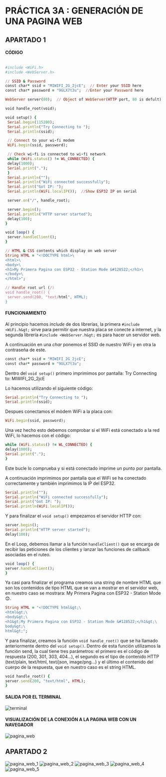 # PRÁCTICA 3A : GENERACIÓN DE UNA PAGINA WEB

## APARTADO 1

#### CÓDIGO

```ruby

#include <WiFi.h>
#include <WebServer.h>

// SSID & Password
const char* ssid = "MIWIFI_2G_2jcE";  // Enter your SSID here
const char* password = "9GLX7t3u";  //Enter your Password here

WebServer server(80);  // Object of WebServer(HTTP port, 80 is defult)

void handle_root(void);

void setup() {
 Serial.begin(115200);
 Serial.println("Try Connecting to ");
 Serial.println(ssid);

 // Connect to your wi-fi modem
 WiFi.begin(ssid, password);

 // Check wi-fi is connected to wi-fi network
 while (WiFi.status() != WL_CONNECTED) {
 delay(1000);
 Serial.print(".");
 }
 Serial.println("");
 Serial.println("WiFi connected successfully");
 Serial.print("Got IP: ");
 Serial.println(WiFi.localIP());  //Show ESP32 IP on serial

 server.on("/", handle_root);

 server.begin();
 Serial.println("HTTP server started");
 delay(100); 
}

void loop() {
 server.handleClient();
}

// HTML & CSS contents which display on web server
String HTML = "<!DOCTYPE html>\
<html>\
<body>\
<h1>My Primera Pagina con ESP32 - Station Mode &#128522;</h1>\
</body>\
</html>";

// Handle root url (/)
void handle_root() {
 server.send(200, "text/html", HTML);
}
```

#### FUNCIONAMIENTO

Al principio hacemos *include* de dos librerías, la primera `#include <WiFi.h&gt;` sirve para permitir que nuestra placa se conecte a internet, y la segunda librería `#include <WebServer.h&gt;` es para hacer un servidor web.

A continuación en una *char* ponemos el SSID de nuestro WiFi y en otra la contraseña de este.

```ruby
const char* ssid = "MIWIFI_2G_2jcE";
const char* password = "9GLX7t3u";
```

Dentro del `void setup()` primero imprimimos por pantalla:
Try Connecting to:
MIWIFI_2G_2jcE

Lo hacemos utilizando el siguiente código:

```ruby
Serial.println("Try Connecting to ");
Serial.println(ssid);
```

Despues conectamos el mòdem WiFi a la placa con:

```ruby
WiFi.begin(ssid, password);
```

Una vez hecho esto debemos comprobar si el WiFi está conectado a la red WiFi, lo hacemos con el código:

```ruby
while (WiFi.status() != WL_CONNECTED) {
delay(1000);
Serial.print(".");
}
```

Este bucle lo comprueba y si está conectado imprime un punto por pantalla.

A continuación imprimimos por pantalla que el WiFi se ha conectado correctamente y también imprimimos la IP del ESP32.

```ruby
Serial.println("");
Serial.println("WiFi connected successfully");
Serial.print("Got IP: ");
Serial.println(WiFi.localIP());
```

Y para finalizar el `void setup()` empezamos el servidor HTTP con:

```ruby
server.begin();
Serial.println("HTTP server started");
delay(100);
```

En el Loop, debemos llamar a la función `handleClient()` que se encarga de recibir las peticiones de los clientes y lanzar las funciones de callback asociadas en el ruteo.

```ruby
void loop() {
server.handleClient();
}
```

Ya casi para finalizar el programa creamos una string de nombre HTML que son los contenidos de tipo HTML que se van a mostrar en el servidor web, en nuestro caso se mostrara: My Primera Pagina con ESP32 - Station Mode 😊.

```ruby
String HTML = "<!DOCTYPE html&gt;\
<html&gt;\
<body&gt;\
<h1&gt;My Primera Pagina con ESP32 - Station Mode &#128522;</h1&gt;\
body&gt;\
html&gt;";
```

Y para finalizar, creamos la función `void handle_root()` que se ha llamado anteriormente dentro del `void setup()`. Dentro de esta función utilizamos la función send, la cual tiene tres parámetros: el primero es el código de respuesta (200, 301, 303, 404...), el segundo es el tipo de contenido HTTP (text/plain, text/html, text/json, image/png...) y el último el contenido del cuerpo de la respuesta, que en nuestro caso es el string HTML.

```ruby
void handle_root() {
server.send(200, "text/html", HTML);
}
```

#### SALIDA POR EL TERMINAL

![terminal](https://i.ibb.co/bKHjG1d/terminal.png)

#### VISUALIZACIÓN DE LA CONEXIÓN A LA PAGINA WEB CON UN NAVEGADOR

![pagina_web](https://i.ibb.co/0F5NWJm/pagina-web.png)

## APARTADO 2 

![pagina_web_1](https://i.ibb.co/jyJp0TM/pagina-web-2-1.png)
![pagina_web_2](https://i.ibb.co/zsVMKzW/pagina-web-2-2.png)
![pagina_web_3](https://i.ibb.co/d7nMscq/pagina-web-2-3.png)
![pagina_web_4](https://i.ibb.co/GTGScM5/pagina-web-2-4.png)
![pagina_web_5](https://i.ibb.co/8bq53FS/pagina-web-2-5.png)